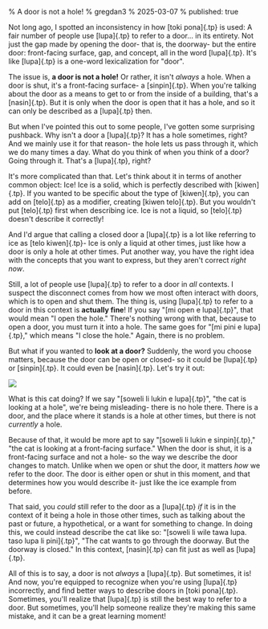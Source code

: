 % A door is not a hole!
% gregdan3
% 2025-03-07
% published: true

Not long ago, I spotted an inconsistency in how [toki pona]{.tp} is used: A fair
number of people use [lupa]{.tp} to refer to a door... in its entirety. Not just
the gap made by opening the door- that is, the doorway- but the entire door: front-facing
surface, gap, and concept, all in the word [lupa]{.tp}. It's like [lupa]{.tp} is
a one-word lexicalization for "door".

The issue is, **a door is not a hole!** Or rather, it isn't _always_ a hole.
When a door is shut, it's a front-facing surface- a [sinpin]{.tp}. When you're
talking about the door as a means to get to or from the inside of a building,
that's a [nasin]{.tp}. But it is only when the door is open that it has a hole,
and so it can only be described as a [lupa]{.tp} then.

But when I've pointed this out to some people, I've gotten some surprising
pushback. Why isn't a door a [lupa]{.tp}? It has a hole sometimes, right? And we
mainly use it for that reason- the hole lets us pass through it, which we do
many times a day. What do you think of when you think of a door? Going through
it. That's a [lupa]{.tp}, right?

It's more complicated than that. Let's think about it in terms of another common
object: Ice! Ice is a solid, which is perfectly described with [kiwen]{.tp}. If
you wanted to be specific about the type of [kiwen]{.tp}, you can add on
[telo]{.tp} as a modifier, creating [kiwen telo]{.tp}. But you wouldn't put [telo]{.tp}
first when describing ice. Ice is not a liquid, so [telo]{.tp} doesn't describe it
correctly!

And I'd argue that calling a closed door a [lupa]{.tp} is a lot like referring
to ice as [telo kiwen]{.tp}- Ice is only a liquid at other times, just like how a
door is only a hole at other times. Put another way, you have the right idea with
the concepts that you want to express, but they aren't correct _right now_.

Still, a lot of people use [lupa]{.tp} to refer to a door in _all_ contexts. I
suspect the disconnect comes from how we most often interact with doors, which
is to open and shut them. The thing is, using [lupa]{.tp} to refer to a door in
this context is **actually fine**! If you say "[mi open e lupa]{.tp}", that would
mean "I open the hole." There's nothing wrong with that, because to open a door,
you must turn it into a hole. The same goes for "[mi pini e lupa]{.tp}," which
means "I close the hole." Again, there is no problem.

But what if you wanted to **look at a door?** Suddenly, the word you choose
matters, because the door can be open or closed- so it could be [lupa]{.tp} or
[sinpin]{.tp}. It could even be [nasin]{.tp}. Let's try it out:

![](./soweli-sinpin.jpg)

What is this cat doing? If we say "[soweli li lukin e lupa]{.tp}", "the cat is
looking at a hole", we're being misleading- there is no hole there. There is a
door, and the place where it stands is a hole at other times, but there is not
_currently_ a hole.

Because of that, it would be more apt to say "[soweli li lukin e sinpin]{.tp},"
"the cat is looking at a front-facing surface." When the door is shut, it is a
front-facing surface and not a hole- so the way we describe the door changes to
match. Unlike when we open or shut the door, it matters _how_ we refer to the
door. The door is either open or shut in this moment, and that determines how
you would describe it- just like the ice example from before.

That said, you _could_ still refer to the door as a [lupa]{.tp} _if_ it is in
the context of it being a hole in those other times, such as talking about the
past or future, a hypothetical, or a want for something to change. In doing
this, we could instead describe the cat like so: "[soweli li wile tawa lupa.
taso lupa li pini]{.tp}", "The cat wants to go through the doorway. But the
doorway is closed." In this context, [nasin]{.tp} can fit just as well as
[lupa]{.tp}.

All of this is to say, a door is not _always_ a [lupa]{.tp}. But sometimes, it
is! And now, you're equipped to recognize when you're using [lupa]{.tp}
incorrectly, and find better ways to describe doors in [toki pona]{.tp}. Sometimes,
you'll realize that [lupa]{.tp} is still the best way to refer to a door. But sometimes,
you'll help someone realize they're making this same mistake, and it can be a great
learning moment!
